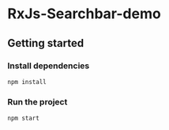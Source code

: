 # RxJs-Searchbar-demo

## Getting started

### Install dependencies
```
npm install
```
### Run the project
```
npm start
```
